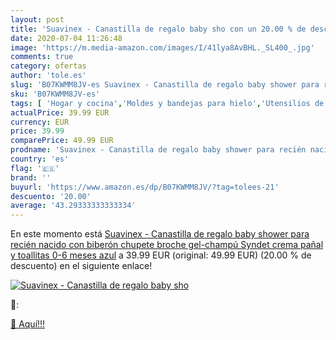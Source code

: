 ```yaml
---
layout: post
title: 'Suavinex - Canastilla de regalo baby sho con un 20.00 % de descuento'
date: 2020-07-04 11:26:48
image: 'https://m.media-amazon.com/images/I/41lya8AvBHL._SL400_.jpg'
comments: true
category: ofertas
author: 'tole.es'
slug: 'B07KWMM8JV-es Suavinex - Canastilla de regalo baby shower para recién...'
sku: 'B07KWMM8JV-es'
tags: [ 'Hogar y cocina','Moldes y bandejas para hielo','Utensilios de bar','Utensilios de cocina','biberón','chupete','pañal','suavinex', ]
actualPrice: 39.99 EUR
currency: EUR
price: 39.99
comparePrice: 49.99 EUR
prodname: 'Suavinex - Canastilla de regalo baby shower para recién nacido con biberón  chupete  broche  gel-champú Syndet  crema pañal y toallitas  0-6 meses  azul'
country: 'es'
flag: '🇪🇸'
brand: ''
buyurl: 'https://www.amazon.es/dp/B07KWMM8JV/?tag=tolees-21'
descuento: '20.00'
average: '43.29333333333334'
---
```


En este momento está [Suavinex - Canastilla de regalo baby shower para recién nacido con biberón  chupete  broche  gel-champú Syndet  crema pañal y toallitas  0-6 meses  azul](https://www.amazon.es/dp/B07KWMM8JV/?tag=tolees-21) a 39.99 EUR (original: 49.99 EUR) (20.00 %  de descuento) en el siguiente enlace!

[![Suavinex - Canastilla de regalo baby sho](https://m.media-amazon.com/images/I/41lya8AvBHL._SL400_.jpg)](https://www.amazon.es/dp/B07KWMM8JV/?tag=tolees-21)

🔎:


[🛒 Aquí!!!](https://www.amazon.es/dp/B07KWMM8JV/?tag=tolees-21)
